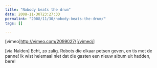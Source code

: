 ```yaml
---
title: "Nobody beats the drum"
date: 2008-11-30T23:27:33
permalink: "2008/11/30/nobody-beats-the-drum/"
tags: []

---
```

\[vimeo\]<http://vimeo.com/2099027\[/vimeo\>]

\[via Nalden\] Echt, zo zalig. Robots die elkaar petsen geven, en tis met de panne! Ik wist helemaal niet dat die gasten een nieuw album uit hadden, bere!
